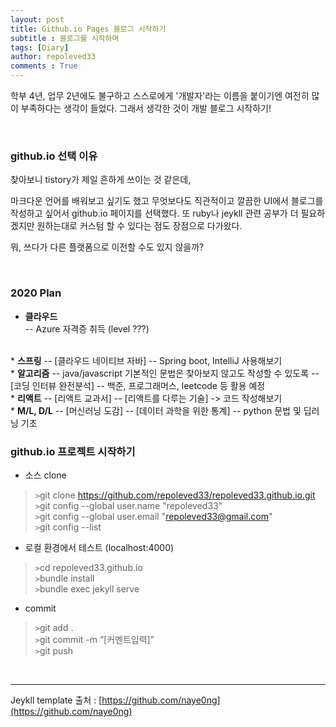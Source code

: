 ```yaml
---
layout: post
title: Github.io Pages 블로그 시작하기
subtitle : 블로그를 시작하며
tags: [Diary]
author: repoleved33
comments : True
---
```


학부 4년, 업무 2년에도 불구하고 스스로에게 '개발자'라는 이름을 붙이기엔 여전히 많이 부족하다는 생각이 들었다.
그래서 생각한 것이 개발 블로그 시작하기!

<br>

### github.io 선택 이유
찾아보니 tistory가 제일 흔하게 쓰이는 것 같은데,   

마크다운 언어를 배워보고 싶기도 했고 무엇보다도 직관적이고 깔끔한 UI에서 블로그를 작성하고 싶어서 github.io 페이지를 선택했다. 또 ruby나 jeykll 관련 공부가 더 필요하겠지만 원하는대로 커스텀 할 수 있다는 점도 장점으로 다가왔다.   

뭐, 쓰다가 다른 플랫폼으로 이전할 수도 있지 않을까?

<br>

### 2020 Plan

* <b>클라우드</b>    
 -- Azure 자격증 취득 (level ???)   
<br>
* <b>스프링</b>   
 -- [클라우드 네이티브 자바]
 -- Spring boot, IntelliJ 사용해보기   
<br>
* <b>알고리즘</b>   
 -- java/javascript 기본적인 문법은 찾아보지 않고도 작성할 수 있도록   
 -- [코딩 인터뷰 완전분석]   
 -- 백준, 프로그래머스, leetcode 등 활용 예정   
<br>
* <b>리액트</b>   
 -- [리액트 교과서]   
 -- [리액트를 다루는 기술] -> 코드 작성해보기   
<br>
* <b>M/L, D/L</b>   
 -- [머신러닝 도감]   
 -- [데이터 과학을 위한 통계]   
 -- python 문법 및 딥러닝 기초   

<br>

### github.io 프로젝트 시작하기
* 소스 clone
> `>`git clone https://github.com/repoleved33/repoleved33.github.io.git   
> `>`git config --global user.name "repoleved33"   
> `>`git config --global user.email "repoleved33@gmail.com"   
> `>`git config --list   

* 로컬 환경에서 테스트 (localhost:4000)
> `>`cd repoleved33.github.io   
> `>`bundle install   
> `>`bundle exec jekyll serve   

* commit
> `>`git add .   
> `>`git commit -m “[커멘트입력]”   
> `>`git push   

<br>

* * *
Jeykll template 출처 : [https://github.com/naye0ng](https://github.com/naye0ng)
